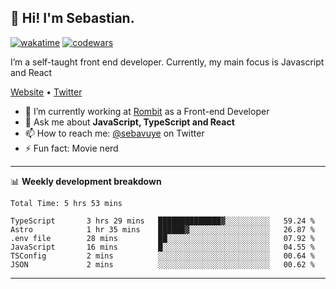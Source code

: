 ## 👋 Hi! I'm Sebastian.

[![wakatime](https://wakatime.com/badge/user/df0036c6-328a-4a39-be9b-e49417ed22a1.svg)](https://wakatime.com/@df0036c6-328a-4a39-be9b-e49417ed22a1)
[![codewars](https://www.codewars.com/users/sebavuye/badges/small)](https://www.codewars.com/users/sebavuye)

I’m a self-taught front end developer. Currently, my main focus is Javascript and React

[Website](https://sebastianvuye.be) • [Twitter](https://twitter.com/sebavuye)

- 🔭 I’m currently working at [Rombit](https://rombit.com/) as a Front-end Developer
- 💬 Ask me about **JavaScript, TypeScript and React**
- 📫 How to reach me: [@sebavuye](https://twitter.com/sebavuye) on Twitter
- ⚡ Fun fact: Movie nerd

-------

📊 **Weekly development breakdown**

<!--START_SECTION:waka-->

```text
Total Time: 5 hrs 53 mins

TypeScript       3 hrs 29 mins   ██████████████▓░░░░░░░░░░   59.24 %
Astro            1 hr 35 mins    ██████▓░░░░░░░░░░░░░░░░░░   26.87 %
.env file        28 mins         ██░░░░░░░░░░░░░░░░░░░░░░░   07.92 %
JavaScript       16 mins         █░░░░░░░░░░░░░░░░░░░░░░░░   04.55 %
TSConfig         2 mins          ░░░░░░░░░░░░░░░░░░░░░░░░░   00.64 %
JSON             2 mins          ░░░░░░░░░░░░░░░░░░░░░░░░░   00.62 %
```

<!--END_SECTION:waka-->
-------
